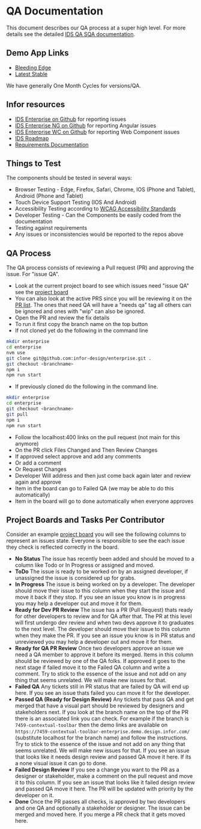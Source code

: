 # QA Documentation

This document describes our QA process at a super high level. For more details see the detailed [IDS QA SQA documentation](https://paper.dropbox.com/doc/IDS-SQA-PROCEDURE-DOCUMENT--AaLUHnVMAshcGNKYGkh_bFtZAQ-TQXxoWEXe8y8wENtbKMgB).

## Demo App Links

- [Bleeding Edge](http://main-enterprise.demo.design.infor.com/components)
- [Latest Stable](http://latest-enterprise.demo.design.infor.com/components)

We have generally One Month Cycles for versions/QA.

## Infor resources

- [IDS Enterprise on Github](https://github.com/infor-design/enterprise/issues) for reporting issues
- [IDS Enterprise NG on Github](https://github.com/infor-design/enterprise-ng/issues) for reporting Angular issues
- [IDS Enterprise WC on Github](https://github.com/infor-design/enterprise-wc/issues) for reporting Web Component issues
- [IDS Roadmap](https://docs.google.com/spreadsheets/d/1nxSEfNoKtQ9i3R7hgokj8VTdAJ95J8SXfhJ7IrtrOf0/edit?pli=1#gid=345637423)
- [Requirements Documentation](https://docs.google.com/spreadsheets/d/1Z9mmUZJlAqkCLy8vyie3AjRKUR4SVKuHGyFiQiGm98A/edit?pli=1#gid=989468169)

## Things to Test

The components should be tested in several ways:

- Browser Testing - Edge, Firefox, Safari, Chrome, IOS  (Phone and Tablet), Android (Phone and Tablet)
- Touch Device Support Testing (IOS And Android)
- Accessibility Testing according to [WCAG Accessibility Standards](https://www.w3.org/WAI/standards-guidelines/wcag/wcag3-intro/)
- Developer Testing - Can the Components be easily coded from the documentation
- Testing against requirements
- Any issues or inconsistencies would be reported to the repos above

## QA Process

The QA process consists of reviewing a Pull request (PR) and approving the issue. For "issue QA".

- Look at the current project board to see which issues need "issue QA" see the [project board](https://github.com/orgs/infor-design/projects)
- You can also look at the active PRS since you will be reviewing it on the [PR list](https://github.com/infor-design/enterprise/pulls). The ones that need QA will have a "needs qa" tag all others can be ignored and ones with "wip" can also be ignored.
- Open the PR and review the fix details
- To run it first copy the branch name on the top button
- If not cloned yet do the following in the command line

```sh
mkdir enterprise
cd enterprise
nvm use
git clone git@github.com:infor-design/enterprise.git .
git checkout <branchname>
npm i
npm run start
```

- If previously cloned do the following in the command line.

```sh
mkdir enterprise
cd enterprise
git checkout <branchname>
git pull
npm i
npm run start
```

- Follow the localhost:400 links on the pull request (not main for this anymore)
- On the PR click Files Changed and Then Review Changes
- If approved select approve and add any comments
- Or add a comment
- Or Request Changes
- Developer Will address and then just come back again later and review again and approve
- Item in the board can go to Failed QA (we may be able to do this automatically)
- Item in the board will go to done automatically when everyone approves

## Project Boards and Tasks Per Contributor

Consider an example [project board](https://github.com/orgs/infor-design/projects/148) you will see the following columns to represent an issues state. Everyone is responsible to see the each issue they check is reflected correctly in the board.

- **No Status** The issue has recently been added and should be moved to a column like Todo or In Progress or assigned and moved.
- **ToDo** The issue is ready to be worked on by an assigned developer, if unassigned the issue is considered up for grabs.
- **In Progress** The issue is being worked on by a developer. The developer should move their issue to this column when they start the issue and move it back if they stop. If you see an issue you know is in progress you may help a developer out and move it for them.
- **Ready for Dev PR Review** The issue has a PR (Pull Request) thats ready for other developers to review and for QA after that. The PR at this level will first undergo dev review and when two devs approve it to graduates to the next level. The developer should move their issue to this column when they make the PR. If you see an issue you know is in PR status and unreviewed you may help a developer out and move it for them.
- **Ready for QA PR Review** Once two developers approve an issue we need a QA member to approve it before its merged. Items in this column should be reviewed by one of the QA folks. If approved it goes to the next stage if failed move it to the Failed QA column and write a comment. Try to stick to the essence of the issue and not add on any thing that seems unrelated. We will make new issues for that.
- **Failed QA** Any tickets still in PR status that are failed by QA will end up here. If you see an issue thats failed you can move it for the developer.
- **Passed QA (Ready for Design Review)** Any tickets that pass QA and get merged that have a visual part should be reviewed by designers and stakeholders next. If you look at the branch name on the top of the PR there is an associated link you can check. For example if the branch is `7459-contextual-toolbar` then the demo links are available on `https://7459-contextual-toolbar-enterprise.demo.design.infor.com/` (substitute localhost for the branch name) and follow the instructions. Try to stick to the essence of the issue and not add on any thing that seems unrelated. We will make new issues for that. If you see an issue that looks like it needs design review and passed QA move it here. If its a none visual issue it can go to done.
- **Failed Design Review** If you see a change you want to the PR as a designer or stakeholder, make a comment on the pull request and move it to this column. If you see an issue that looks like it failed design review and passed QA move it here. The PR will be updated with priority by the developer on it.
- **Done** Once the PR passes all checks, is approved by two developers and one QA and optionally a stakeholder or designer. The issue can be merged and moved here. If you merge a PR check that it gets moved here.
